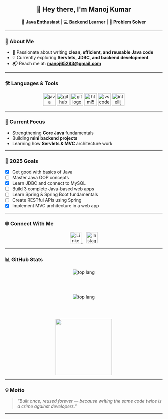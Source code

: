 

<h2 align="center">👋 Hey there, I'm Manoj Kumar</h2>

<p align="center">
  🧠 <b>Java Enthusiast</b> | 💻 <b>Backend Learner</b> | 🚀 <b>Problem Solver</b>
</p>

---

### 🌟 About Me
- 🌱 Passionate about writing **clean, efficient, and reusable Java code**  
- 💡 Currently exploring **Servlets, JDBC, and backend development**  
- 📬 Reach me at: **[manoj65293@gmail.com](mailto:manoj65293@gmail.com)**  

---

### 🛠️ Languages & Tools

<div align="center">
  <img src="https://cdn.jsdelivr.net/gh/devicons/devicon/icons/java/java-original.svg" height="40" alt="java logo" />
  <img src="https://cdn.jsdelivr.net/gh/devicons/devicon/icons/github/github-original.svg" height="40" alt="github logo" />
  <img src="https://cdn.jsdelivr.net/gh/devicons/devicon/icons/git/git-original.svg" height="40" alt="git logo" />
  <img src="https://cdn.jsdelivr.net/gh/devicons/devicon/icons/html5/html5-original.svg" height="40" alt="html5 logo" />
  <img src="https://cdn.jsdelivr.net/gh/devicons/devicon/icons/vscode/vscode-original.svg" height="40" alt="vscode logo" />
  <img src="https://cdn.jsdelivr.net/gh/devicons/devicon/icons/intellij/intellij-original.svg" height="40" alt="intellij logo" />
</div>

---

### 🎯 Current Focus
- Strengthening **Core Java** fundamentals  
- Building **mini backend projects**  
- Learning how **Servlets & MVC** architecture work  

---

### 🚀 2025 Goals
- [x] Get good with basics of Java  
- [ ] Master Java OOP concepts  
- [x] Learn JDBC and connect to MySQL  
- [ ] Build 3 complete Java-based web apps  
- [ ] Learn Spring & Spring Boot fundamentals  
- [ ] Create RESTful APIs using Spring  
- [x] Implement MVC architecture in a web app  

---

### 🌐 Connect With Me

<p align="center">
  <a href="https://www.linkedin.com/in/manoj-kumar-d-9a462a299/" target="_blank">
    <img src="https://img.icons8.com/fluency/48/linkedin.png" width="36" alt="LinkedIn" />
  </a>
  &nbsp;&nbsp;
  <a href="https://www.instagram.com/manu.__31?igsh=MWZqOWphY2UzNnhmZA==" target="_blank">
    <img src="https://img.icons8.com/fluency/48/instagram-new.png" width="36" alt="Instagram" />
  </a>
</p>

---

### 📊 GitHub Stats

<div align="center">

  <!-- Top Languages -->
  <img src="https://github-readme-stats.vercel.app/api/top-langs/?username=IMMANOJ31&layout=compact&theme=tokyonight" alt="top lang">

  <br><br>

<p align="center">
 <img src="https://streak-stats.demolab.com?user=IMMANOJ31&theme=tokyonight&hide_border=true" alt="top lang">

</p>


  <br><br>

  <!-- Overall Stats -->
  <img src="https://github-readme-stats.vercel.app/api?username=IMMANOJ31&show_icons=true&theme=tokyonight&hide_border=true" height="180em" />

</div>

---

### 💡 Motto
> *“Built once, reused forever — because writing the same code twice is a crime against developers.”*

---
